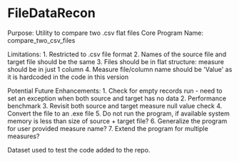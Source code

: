 # FileDataRecon
Purpose: Utility to compare two .csv flat files
Core Program Name: compare_two_csv_files

Limitations:
    1. Restricted to .csv file format
    2. Names of the source file and target file should be the same
    3. Files should be in flat structure: measure should be in just 1 column
    4. Measure file/column name should be 'Value' as it is hardcoded in the code in this version
    
Potential Future Enhancements:
    1. Check for empty records run - need to set an exception when both source and target has no data
    2. Performance benchmark
    3. Revisit both source and target measure null value check
    4. Convert the file to an .exe file
    5. Do not run the program, if available system memory is less than size of source + target file?
    6. Generalize the program for user provided measure name?
    7. Extend the program for multiple measures?

Dataset used to test the code added to the repo.
